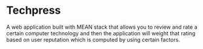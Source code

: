 # Techpress
A web application built with MEAN stack that allows you to review and rate a certain computer technology and then the application will weight that rating based on user reputation which is computed by using certain factors.
